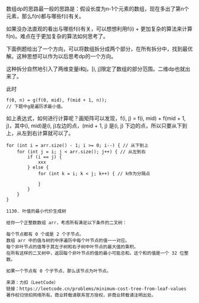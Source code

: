 数组dp的思路最一般的思路是：假设长度为n-1个元素的数组，现在多出了第n个元素，那么f(n)都与哪些f(i)有关。

如果没办法直观的看出与哪些f(i)有关，可以想想利用f(i) + 更加复杂的算法来计算f(n)。难点在于更加复杂的算法如何思考了。

下面例题给出了一个方向，可以将数组拆分成两个部分，在所有拆分中，找到最优解。这种思想可以作为以后思考dp的一个方向。

这种拆分自然地引入了两维变量i和j，[i, j]限定了数组的部分范围。二维dp也就出来了。

此时
```
f(0, n) = g(f(0, mid), f(mid + 1, n)); 
// 下题中g是遍历求最小值。
```

如上表达式，如何进行计算呢？画矩阵可以发现，f(i, j) = f(i, mid) + f(mid + 1, j)，其中(i, mid)是(i, j)左边的点，(mid + 1, j) 是(i, j) 下边的点，所以只要从下到上，从左到右计算就可以了。
```
for (int i = arr.size() - 1; i >= 0; i--) { // 从下到上
    for (int j = i; j < arr.size(); j++) { // 从左到右
        if (i == j) {
            xxx
        } else {
            for (int k = i; k < j; k++) { // k作为分隔点

            }
        }
    }
}
```

```
1130. 叶值的最小代价生成树

给你一个正整数数组 arr，考虑所有满足以下条件的二叉树：

每个节点都有 0 个或是 2 个子节点。
数组 arr 中的值与树的中序遍历中每个叶节点的值一一对应。
每个非叶节点的值等于其左子树和右子树中叶节点的最大值的乘积。
在所有这样的二叉树中，返回每个非叶节点的值的最小可能总和。这个和的值是一个 32 位整数。

如果一个节点有 0 个子节点，那么该节点为叶节点。

来源：力扣（LeetCode）
链接：https://leetcode.cn/problems/minimum-cost-tree-from-leaf-values
著作权归领扣网络所有。商业转载请联系官方授权，非商业转载请注明出处。
```

